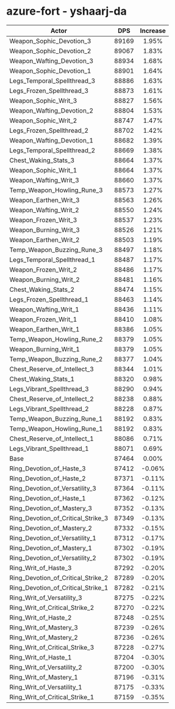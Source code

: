 # azure-fort - yshaarj-da
| Actor | DPS | Increase |
|---|:---:|:---:|
|Weapon_Sophic_Devotion_3|89169|1.95%|
|Weapon_Sophic_Devotion_2|89067|1.83%|
|Weapon_Wafting_Devotion_3|88934|1.68%|
|Weapon_Sophic_Devotion_1|88901|1.64%|
|Legs_Temporal_Spellthread_3|88886|1.63%|
|Legs_Frozen_Spellthread_3|88873|1.61%|
|Weapon_Sophic_Writ_3|88827|1.56%|
|Weapon_Wafting_Devotion_2|88804|1.53%|
|Weapon_Sophic_Writ_2|88747|1.47%|
|Legs_Frozen_Spellthread_2|88702|1.42%|
|Weapon_Wafting_Devotion_1|88682|1.39%|
|Legs_Temporal_Spellthread_2|88669|1.38%|
|Chest_Waking_Stats_3|88664|1.37%|
|Weapon_Sophic_Writ_1|88664|1.37%|
|Weapon_Wafting_Writ_3|88660|1.37%|
|Temp_Weapon_Howling_Rune_3|88573|1.27%|
|Weapon_Earthen_Writ_3|88563|1.26%|
|Weapon_Wafting_Writ_2|88550|1.24%|
|Weapon_Frozen_Writ_3|88537|1.23%|
|Weapon_Burning_Writ_3|88526|1.21%|
|Weapon_Earthen_Writ_2|88503|1.19%|
|Temp_Weapon_Buzzing_Rune_3|88497|1.18%|
|Legs_Temporal_Spellthread_1|88487|1.17%|
|Weapon_Frozen_Writ_2|88486|1.17%|
|Weapon_Burning_Writ_2|88481|1.16%|
|Chest_Waking_Stats_2|88474|1.15%|
|Legs_Frozen_Spellthread_1|88463|1.14%|
|Weapon_Wafting_Writ_1|88436|1.11%|
|Weapon_Frozen_Writ_1|88410|1.08%|
|Weapon_Earthen_Writ_1|88386|1.05%|
|Temp_Weapon_Howling_Rune_2|88379|1.05%|
|Weapon_Burning_Writ_1|88379|1.05%|
|Temp_Weapon_Buzzing_Rune_2|88377|1.04%|
|Chest_Reserve_of_Intellect_3|88344|1.01%|
|Chest_Waking_Stats_1|88320|0.98%|
|Legs_Vibrant_Spellthread_3|88290|0.94%|
|Chest_Reserve_of_Intellect_2|88238|0.88%|
|Legs_Vibrant_Spellthread_2|88228|0.87%|
|Temp_Weapon_Buzzing_Rune_1|88192|0.83%|
|Temp_Weapon_Howling_Rune_1|88192|0.83%|
|Chest_Reserve_of_Intellect_1|88086|0.71%|
|Legs_Vibrant_Spellthread_1|88071|0.69%|
|Base|87464|0.00%|
|Ring_Devotion_of_Haste_3|87412|-0.06%|
|Ring_Devotion_of_Haste_2|87371|-0.11%|
|Ring_Devotion_of_Versatility_3|87364|-0.11%|
|Ring_Devotion_of_Haste_1|87362|-0.12%|
|Ring_Devotion_of_Mastery_3|87352|-0.13%|
|Ring_Devotion_of_Critical_Strike_3|87349|-0.13%|
|Ring_Devotion_of_Mastery_2|87332|-0.15%|
|Ring_Devotion_of_Versatility_1|87312|-0.17%|
|Ring_Devotion_of_Mastery_1|87302|-0.19%|
|Ring_Devotion_of_Versatility_2|87302|-0.19%|
|Ring_Writ_of_Haste_3|87292|-0.20%|
|Ring_Devotion_of_Critical_Strike_2|87289|-0.20%|
|Ring_Devotion_of_Critical_Strike_1|87282|-0.21%|
|Ring_Writ_of_Versatility_3|87275|-0.22%|
|Ring_Writ_of_Critical_Strike_2|87270|-0.22%|
|Ring_Writ_of_Haste_2|87248|-0.25%|
|Ring_Writ_of_Mastery_3|87239|-0.26%|
|Ring_Writ_of_Mastery_2|87236|-0.26%|
|Ring_Writ_of_Critical_Strike_3|87228|-0.27%|
|Ring_Writ_of_Haste_1|87204|-0.30%|
|Ring_Writ_of_Versatility_2|87200|-0.30%|
|Ring_Writ_of_Mastery_1|87196|-0.31%|
|Ring_Writ_of_Versatility_1|87175|-0.33%|
|Ring_Writ_of_Critical_Strike_1|87159|-0.35%|
